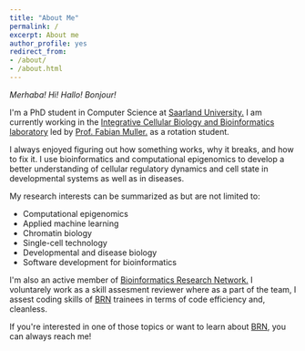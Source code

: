 ```yaml
---
title: "About Me"
permalink: /
excerpt: About me
author_profile: yes
redirect_from:
- /about/
- /about.html
---
```


*Merhaba!* *Hi!* *Hallo!*  *Bonjour!*


I'm a PhD student in Computer Science at [Saarland University.](https://www.uni-saarland.de/en/department/department-of-computer-science.html)
I am currently working in the [Integrative Cellular Biology and Bioinformatics laboratory](https://icb.uni-saarland.de/) led by [Prof. Fabian Muller.](https://icb.uni-saarland.de/people/fabian-muller/) as a rotation student.

I always enjoyed figuring out how something works, why it breaks, and how to fix
it. I use bioinformatics and computational epigenomics to develop a better
understanding of cellular regulatory dynamics and cell state in developmental
systems as well as in diseases.

My research interests can be summarized as but are not limited to:

*  Computational epigenomics
*  Applied machine learning 
*  Chromatin biology 
*  Single-cell technology
*  Developmental and disease biology
*  Software development for bioinformatics

I'm also an active member of [Bioinformatics Research Network.](https://www.bio-net.dev/)
I voluntarely work as a skill assesment reviewer where as a part of the team, I
assest coding skills of [BRN](https://www.bio-net.dev/) trainees in terms of
code efficiency and, cleanless.

If you're interested in one of those topics or want to learn about [BRN](https://www.bio-net.dev/),
you can always reach me!